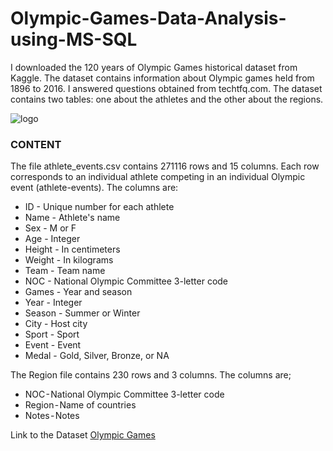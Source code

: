 # Olympic-Games-Data-Analysis-using-MS-SQL
I downloaded the 120 years of Olympic Games historical dataset from Kaggle. The dataset contains information about Olympic games held from 1896 to 2016. I answered questions obtained from techtfq.com. The dataset contains two tables: one about the athletes and the other about the regions.

![logo](https://www.iamrenew.com/wp-content/uploads/2018/06/olympics-logo.jpg)

### CONTENT
The file athlete_events.csv contains 271116 rows and 15 columns. Each row corresponds to an individual athlete competing in an individual Olympic event (athlete-events). The columns are:

* ID - Unique number for each athlete
* Name - Athlete's name
* Sex - M or F
* Age - Integer
* Height - In centimeters
* Weight - In kilograms
* Team - Team name
* NOC - National Olympic Committee 3-letter code
* Games - Year and season
* Year - Integer
* Season - Summer or Winter
* City - Host city
* Sport - Sport
* Event - Event
* Medal - Gold, Silver, Bronze, or NA

The Region file contains 230 rows and 3 columns. The columns are;

* NOC - National Olympic Committee 3-letter code
* Region - Name of countries
* Notes - Notes

Link to the Dataset [Olympic Games](https://www.kaggle.com/datasets/heesoo37/120-years-of-olympic-history-athletes-and-results)
